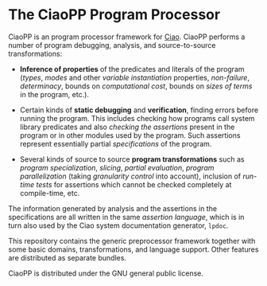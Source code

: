 # The CiaoPP Program Processor

CiaoPP is an program processor framework for
[Ciao](https://github.com/ciao-lang/ciao). CiaoPP performs a number of
program debugging, analysis, and source-to-source transformations:

 - **Inference of properties** of the predicates and literals of the
   program (*types*, *modes* and other *variable instantiation*
   properties, *non-failure*, *determinacy*, bounds on *computational
   cost*, bounds on *sizes of terms* in the program, etc.).

 - Certain kinds of **static debugging** and **verification**, finding
   errors before running the program. This includes checking how
   programs call system library predicates and also *checking the
   assertions* present in the program or in other modules used by the
   program. Such assertions represent essentially partial
   *specifications* of the program.

 - Several kinds of source to source **program transformations** such
   as *program specialization*, *slicing*, *partial evaluation*,
   *program parallelization* (taking *granularity control* into
   account), inclusion of *run-time tests* for assertions which cannot
   be checked completely at compile-time, etc.

The information generated by analysis and the assertions in the
specifications are all written in the same *assertion language*, which
is in turn also used by the Ciao system documentation generator,
`lpdoc`.

This repository contains the generic preprocessor framework together
with some basic domains, transformations, and language support. Other
features are distributed as separate bundles.

CiaoPP is distributed under the GNU general public license.
